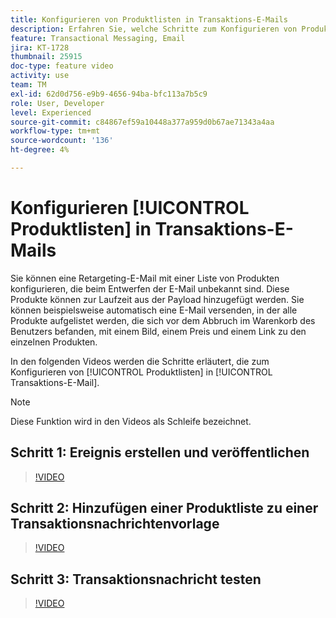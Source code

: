 ```yaml
---
title: Konfigurieren von Produktlisten in Transaktions-E-Mails
description: Erfahren Sie, welche Schritte zum Konfigurieren von Produktlisten in Transaktions-E-Mails erforderlich sind.
feature: Transactional Messaging, Email
jira: KT-1728
thumbnail: 25915
doc-type: feature video
activity: use
team: TM
exl-id: 62d0d756-e9b9-4656-94ba-bfc113a7b5c9
role: User, Developer
level: Experienced
source-git-commit: c84867ef59a10448a377a959d0b67ae71343a4aa
workflow-type: tm+mt
source-wordcount: '136'
ht-degree: 4%

---
```


# Konfigurieren [!UICONTROL Produktlisten] in Transaktions-E-Mails

Sie können eine Retargeting-E-Mail mit einer Liste von Produkten konfigurieren, die beim Entwerfen der E-Mail unbekannt sind. Diese Produkte können zur Laufzeit aus der Payload hinzugefügt werden. Sie können beispielsweise automatisch eine E-Mail versenden, in der alle Produkte aufgelistet werden, die sich vor dem Abbruch im Warenkorb des Benutzers befanden, mit einem Bild, einem Preis und einem Link zu den einzelnen Produkten.

In den folgenden Videos werden die Schritte erläutert, die zum Konfigurieren von [!UICONTROL Produktlisten] in [!UICONTROL Transaktions-E-Mail].

>[!NOTE]
>
>Diese Funktion wird in den Videos als Schleife bezeichnet.

## Schritt 1: Ereignis erstellen und veröffentlichen

>[!VIDEO](https://video.tv.adobe.com/v/25914?quality=12&learn=on)

## Schritt 2: Hinzufügen einer Produktliste zu einer Transaktionsnachrichtenvorlage

>[!VIDEO](https://video.tv.adobe.com/v/25915?quality=12&learn=on)

## Schritt 3: Transaktionsnachricht testen

>[!VIDEO](https://video.tv.adobe.com/v/25916?quality=12&learn=on)
